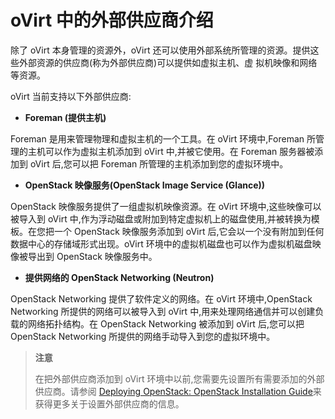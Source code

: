 # oVirt 中的外部供应商介绍

除了 oVirt 本身管理的资源外，oVirt 还可以使用外部系统所管理的资源。提供这些外部资源的供应商(称为外部供应商)可以提供如虚拟主机、虚
拟机映像和网络等资源。

oVirt 当前支持以下外部供应商:

* **Foreman (提供主机)**

 Foreman 是用来管理物理和虚拟主机的一个工具。在 oVirt 环境中,Foreman 所管理的主机可以作为虚拟主机添加到 oVirt 中,并被它使用。在 Foreman 服务器被添加到 oVirt 后,您可以把 Foreman 所管理的主机添加到您的虚拟环境中。

* **OpenStack 映像服务(OpenStack Image Service (Glance))**

 OpenStack 映像服务提供了一组虚拟机映像资源。在 oVirt 环境中,这些映像可以被导入到 oVirt 中,作为浮动磁盘或附加到特定虚拟机上的磁盘使用,并被转换为模板。在您把一个 OpenStack 映像服务添加到 oVirt 后,它会以一个没有附加到任何数据中心的存储域形式出现。oVirt 环境中的虚拟机磁盘也可以作为虚拟机磁盘映像被导出到 OpenStack 映像服务中。

* **提供网络的 OpenStack Networking (Neutron)**

 OpenStack Networking 提供了软件定义的网络。在 oVirt 环境中,OpenStack Networking 所提供的网络可以被导入到 oVirt 中,用来处理网络通信并可以创建负载的网络拓扑结构。在 OpenStack Networking 被添加到 oVirt 后,您可以把 OpenStack Networking 所提供的网络手动导入到您的虚拟环境中。

>**注意**
>
>在把外部供应商添加到 oVirt 环境中以前,您需要先设置所有需要添加的外部供应商。请参阅 [Deploying OpenStack: OpenStack Installation Guide](http://docs.openstack.org/juno/install-guide/install/yum/content/)来获得更多关于设置外部供应商的信息。
